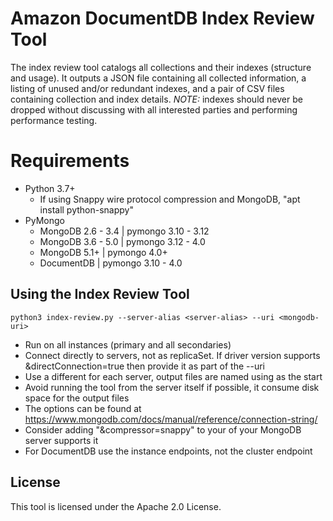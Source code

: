 # Amazon DocumentDB Index Review Tool

The index review tool catalogs all collections and their indexes (structure and usage). It outputs a JSON file containing all collected information, a listing of unused and/or redundant indexes, and a pair of CSV files containing collection and index details. *NOTE:* indexes should never be dropped without discussing with all interested parties and performing performance testing.

# Requirements
 - Python 3.7+
   - If using Snappy wire protocol compression and MongoDB, "apt install python-snappy"
 - PyMongo
   - MongoDB 2.6 - 3.4 | pymongo 3.10 - 3.12
   - MongoDB 3.6 - 5.0 | pymongo 3.12 - 4.0
   - MongoDB 5.1+      | pymongo 4.0+
   - DocumentDB        | pymongo 3.10 - 4.0

## Using the Index Review Tool
`python3 index-review.py --server-alias <server-alias> --uri <mongodb-uri>`

- Run on all instances (primary and all secondaries)
- Connect directly to servers, not as replicaSet. If driver version supports &directConnection=true then provide it as part of the --uri
- Use a different <server-alias> for each server, output files are named using <server-alias> as the start
- Avoid running the tool from the server itself if possible, it consume disk space for the output files
- The <mongodb-uri> options can be found at https://www.mongodb.com/docs/manual/reference/connection-string/ 
- Consider adding "&compressor=snappy" to your <mongodb-uri> of your MongoDB server supports it
- For DocumentDB use the instance endpoints, not the cluster endpoint

## License
This tool is licensed under the Apache 2.0 License. 
